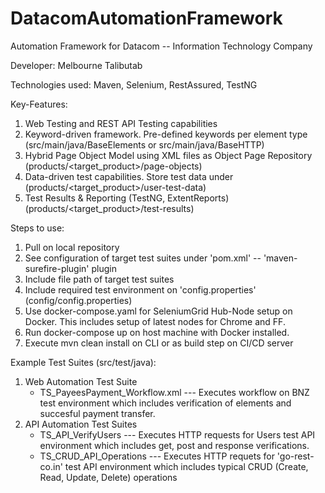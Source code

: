 # DatacomAutomationFramework
Automation Framework for Datacom -- Information Technology Company

Developer: Melbourne Talibutab

Technologies used: Maven, Selenium, RestAssured, TestNG

Key-Features:
1. Web Testing and REST API Testing capabilities  
2. Keyword-driven framework. Pre-defined keywords per element type (src/main/java/BaseElements or src/main/java/BaseHTTP)
3. Hybrid Page Object Model using XML files as Object Page Repository (products/<target_product>/page-objects)
4. Data-driven test capabilities. Store test data under (products/<target_product>/user-test-data)
5. Test Results & Reporting (TestNG, ExtentReports) (products/<target_product>/test-results)

Steps to use:
1. Pull on local repository
2. See configuration of target test suites under 'pom.xml' -- 'maven-surefire-plugin' plugin
3. Include file path of target test suites
4. Include required test environment on 'config.properties' (config/config.properties)
5. Use docker-compose.yaml for SeleniumGrid Hub-Node setup on Docker. This includes setup of latest nodes for Chrome and FF. 
6. Run docker-compose up on host machine with Docker installed.
7. Execute mvn clean install on CLI or as build step on CI/CD server

Example Test Suites (src/test/java):
1. Web Automation Test Suite 
    - TS_PayeesPayment_Workflow.xml --- Executes workflow on BNZ test environment which includes verification of elements and succesful payment transfer.
2. API Automation Test Suites
    - TS_API_VerifyUsers --- Executes HTTP requests for Users test API environment which includes get, post and response verifications.
    - TS_CRUD_API_Operations --- Executes HTTP requets for 'go-rest-co.in' test API environment which includes typical CRUD (Create, Read, Update, Delete) operations
    

